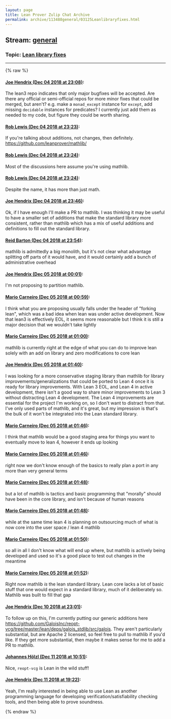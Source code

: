 ```yaml
---
layout: page
title: Lean Prover Zulip Chat Archive 
permalink: archive/113488general/03125Leanlibraryfixes.html
---
```


## Stream: [general](index.html)
### Topic: [Lean library fixes](03125Leanlibraryfixes.html)

---


{% raw %}
#### [ Joe Hendrix (Dec 04 2018 at 23:08)](https://leanprover.zulipchat.com/#narrow/stream/113488-general/topic/Lean%20library%20fixes/near/150883678):
The lean3 repo indicates that only major bugfixes will be accepted.  Are there any official or semi-official repos for more minor fixes that could be merged, but aren't?  e.g. make a `monad_except` instance for `except`, add missing `decidable` instances for predicates?
I currently just add them as needed to my code, but figure they could be worth sharing.

#### [ Rob Lewis (Dec 04 2018 at 23:23)](https://leanprover.zulipchat.com/#narrow/stream/113488-general/topic/Lean%20library%20fixes/near/150884566):
If you're talking about additions, not changes, then definitely. https://github.com/leanprover/mathlib/

#### [ Rob Lewis (Dec 04 2018 at 23:24)](https://leanprover.zulipchat.com/#narrow/stream/113488-general/topic/Lean%20library%20fixes/near/150884621):
Most of the discussions here assume you're using mathlib.

#### [ Rob Lewis (Dec 04 2018 at 23:24)](https://leanprover.zulipchat.com/#narrow/stream/113488-general/topic/Lean%20library%20fixes/near/150884644):
Despite the name, it has more than just math.

#### [ Joe Hendrix (Dec 04 2018 at 23:46)](https://leanprover.zulipchat.com/#narrow/stream/113488-general/topic/Lean%20library%20fixes/near/150886027):
Ok, if I have enough I'll make a PR to mathlib.
I was thinking it may be useful to have a smaller set of additions that make the standard library more consistent, rather than mathlib which has a mix of useful additions and definitions to fill out the standard library.

#### [ Reid Barton (Dec 04 2018 at 23:54)](https://leanprover.zulipchat.com/#narrow/stream/113488-general/topic/Lean%20library%20fixes/near/150886477):
mathlib is admittedly a big monolith, but it's not clear what advantage splitting off parts of it would have, and it would certainly add a bunch of administrative overhead

#### [ Joe Hendrix (Dec 05 2018 at 00:01)](https://leanprover.zulipchat.com/#narrow/stream/113488-general/topic/Lean%20library%20fixes/near/150886862):
I'm not proposing to partition mathlib.

#### [ Mario Carneiro (Dec 05 2018 at 00:59)](https://leanprover.zulipchat.com/#narrow/stream/113488-general/topic/Lean%20library%20fixes/near/150890159):
I think what you are proposing usually falls under the header of "forking lean", which was a bad idea when lean was under active development. Now that lean3 is effectively EOL, it seems more reasonable but I think it is still a major decision that we wouldn't take lightly

#### [ Mario Carneiro (Dec 05 2018 at 01:00)](https://leanprover.zulipchat.com/#narrow/stream/113488-general/topic/Lean%20library%20fixes/near/150890244):
mathlib is currently right at the edge of what you can do to improve lean solely with an add on library and zero modifications to core lean

#### [ Joe Hendrix (Dec 05 2018 at 01:40)](https://leanprover.zulipchat.com/#narrow/stream/113488-general/topic/Lean%20library%20fixes/near/150892454):
I was looking for a more conservative staging library than mathlib for library improvements/generalizations that could be ported to Lean 4 once it is ready for library improvements.  With Lean 3 EOL, and Lean 4 in active development, there isn't a good way to share minor improvements to Lean 3 without distracting Lean 4 development.
The Lean 4 improvements are essential for the project I'm working on, so I don't want to distract from that.  I've only used parts of mathlib, and it's great, but my impression is that's the bulk of it won't be integrated into the Lean standard library.

#### [ Mario Carneiro (Dec 05 2018 at 01:46)](https://leanprover.zulipchat.com/#narrow/stream/113488-general/topic/Lean%20library%20fixes/near/150892782):
I think that mathlib would be a good staging area for things you want to eventually move to lean 4, however it ends up looking

#### [ Mario Carneiro (Dec 05 2018 at 01:46)](https://leanprover.zulipchat.com/#narrow/stream/113488-general/topic/Lean%20library%20fixes/near/150892805):
right now we don't know enough of the basics to really plan a port in any more than very general terms

#### [ Mario Carneiro (Dec 05 2018 at 01:48)](https://leanprover.zulipchat.com/#narrow/stream/113488-general/topic/Lean%20library%20fixes/near/150892838):
but a lot of mathlib is tactics and basic programming that "morally" should have been in the core library, and isn't because of human reasons

#### [ Mario Carneiro (Dec 05 2018 at 01:48)](https://leanprover.zulipchat.com/#narrow/stream/113488-general/topic/Lean%20library%20fixes/near/150892898):
while at the same time lean 4 is planning on outsourcing much of what is now core into the user space / lean 4 mathlib

#### [ Mario Carneiro (Dec 05 2018 at 01:50)](https://leanprover.zulipchat.com/#narrow/stream/113488-general/topic/Lean%20library%20fixes/near/150892958):
so all in all I don't know what will end up where, but mathlib is actively being developed and used so it's a good place to test out changes in the meantime

#### [ Mario Carneiro (Dec 05 2018 at 01:52)](https://leanprover.zulipchat.com/#narrow/stream/113488-general/topic/Lean%20library%20fixes/near/150893056):
Right now mathlib *is* the lean standard library. Lean core lacks a lot of basic stuff that one would expect in a standard library, much of it deliberately so. Mathlib was built to fill that gap

#### [ Joe Hendrix (Dec 10 2018 at 23:01)](https://leanprover.zulipchat.com/#narrow/stream/113488-general/topic/Lean%20library%20fixes/near/151404787):
To follow up on this, I'm currently putting our generic additions here https://github.com/GaloisInc/reopt-vcg/tree/master/lean/deps/galois_stdlib/src/galois.
They aren't particularly substantial, but are Apache 2 licensed, so feel free to pull to mathlib if you'd like.   If they get more substantial, then maybe it makes sense for me to add a PR to mathlib.

#### [ Johannes Hölzl (Dec 11 2018 at 10:51)](https://leanprover.zulipchat.com/#narrow/stream/113488-general/topic/Lean%20library%20fixes/near/151433862):
Nice, `reopt-vcg` is Lean in the wild stuff!

#### [ Joe Hendrix (Dec 11 2018 at 19:22)](https://leanprover.zulipchat.com/#narrow/stream/113488-general/topic/Lean%20library%20fixes/near/151468629):
Yeah, I'm really interested in being able to use Lean as another programming language for developing verification/satisfiability checking tools, and then being able to prove soundness.


{% endraw %}

